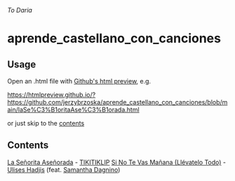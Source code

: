 *To Daria*

# aprende_castellano_con_canciones

## Usage

Open an .html file with [Github's html preview][1], e.g.

<https://htmlpreview.github.io/?https://github.com/jerzybrzoska/aprende_castellano_con_canciones/blob/main/laSe%C3%B1oritaAse%C3%B1orada.html>

or just skip to the [contents](#co)

## Contents<a id=co></a>

[La Señorita Aseñorada][4] - [TIKITIKLIP][2]
[Si No Te Vas Mañana (Llévatelo Todo)][5] - [Ulises Hadjis][6] (feat. [Samantha Dagnino][7])



[1]: https://htmlpreview.github.io/?
[2]: https://www.youtube.com/user/Tikitikliponline/about
[4]: https://htmlpreview.github.io/?https://github.com/jerzybrzoska/aprende_castellano_con_canciones/blob/main/laSe%C3%B1oritaAse%C3%B1orada.html
[5]: https://htmlpreview.github.io/?https://github.com/jerzybrzoska/aprende_castellano_con_canciones/blob/main/laSe%C3%B1oritaAse%C3%B1orada.html
[6]: https://es.wikipedia.org/wiki/Ulises_Hadjis
[7]: https://www.youtube.com/user/DagninoSamantha/about

